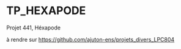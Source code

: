 # TP_HEXAPODE
 Projet 441, Héxapode
 
 à rendre sur https://github.com/ajuton-ens/projets_divers_LPC804

